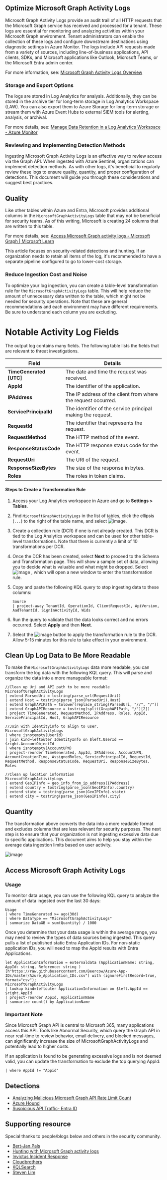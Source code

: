 
## Optimize Microsoft Graph Activity Logs

Microsoft Graph Activity Logs provide an audit trail of all HTTP requests that the Microsoft Graph service has received and processed for a tenant. These logs are essential for monitoring and analyzing activities within your Microsoft Graph environment. Tenant administrators can enable the collection of these logs and configure downstream destinations using diagnostic settings in Azure Monitor. The logs include API requests made from a variety of sources, including line-of-business applications, API clients, SDKs, and Microsoft applications like Outlook, Microsoft Teams, or the Microsoft Entra admin center.

For more information, see: [Microsoft Graph Activity Logs Overview](https://learn.microsoft.com/en-us/graph/microsoft-graph-activity-logs-overview)

### Storage and Export Options

The logs are stored in Log Analytics for analysis. Additionally, they can be stored in the archive tier for long-term storage in Log Analytics Workspace (LAW). You can also export them to Azure Storage for long-term storage or stream them with Azure Event Hubs to external SIEM tools for alerting, analysis, or archival.

For more details, see: [Manage Data Retention in a Log Analytics Workspace - Azure Monitor](https://learn.microsoft.com/en-us/azure/azure-monitor/logs/data-retention-configure?tabs=portal-3%2Cportal-1%2Cportal-2)

### Reviewing and Implementing Detection Methods

Ingesting Microsoft Graph Activity Logs is an effective way to review access via the Graph API. When ingested with Azure Sentinel, organizations can implement detection methods. As with other logs, it's beneficial to regularly review these logs to ensure quality, quantity, and proper configuration of detections. This document will guide you through these considerations and suggest best practices.



## Quality

Like other tables within Azure and Entra, Microsoft provides additional columns in the `MicrosoftGraphActivityLogs` table that may not be beneficial for security teams. As of this writing, Microsoft is creating 24 columns that are written to this table.

For more details, see: [Access Microsoft Graph activity logs - Microsoft Graph | Microsoft Learn](https://learn.microsoft.com/en-us/graph/microsoft-graph-activity-logs-overview#what-data-is-available-in-the-microsoft-graph-activity-logs)

This article focuses on security-related detections and hunting. If an organization needs to retain all items of the log, it's recommended to have a separate pipeline configured to go to lower-cost storage.

### Reduce Ingestion Cost and Noise

To optimize your log ingestion, you can create a table-level transformation rule for the `MicrosoftGraphActivityLogs` table. This will help reduce the amount of unnecessary data written to the table, which might not be needed for security operations. Note that these are general recommendations and each environment may have different requirements. Be sure to understand each column you are excluding.

# Notable Activity Log Fields

The output log contains many fields. The following table lists the fields that are relevant to threat investigations.

| Field                | Details                                                       |
|----------------------|---------------------------------------------------------------|
| **TimeGenerated [UTC]** | The date and time the request was received.                 |
| **AppId**            | The identifier of the application.                            |
| **IPAddress**        | The IP address of the client from where the request occurred. |
| **ServicePrincipalId** | The identifier of the service principal making the request.  |
| **RequestId**        | The identifier that represents the request.                   |
| **RequestMethod**    | The HTTP method of the event.                                 |
| **ResponseStatusCode** | The HTTP response status code for the event.                 |
| **RequestUri**       | The URI of the request.                                      |
| **ResponseSizeBytes** | The size of the response in bytes.                           |
| **Roles**            | The roles in token claims.                                   |


#### Steps to Create a Transformation Rule

1. Access your Log Analytics workspace in Azure and go to **Settings > Tables**.
2. Find `MicrosoftGraphActivityLogs` in the list of tables, click the ellipsis (`...`) to the right of the table name, and select ![image](https://github.com/user-attachments/assets/8f6b2861-3b13-4eab-91c6-eb1a4fc16b71).
3. Create a collection rule (DCR) if one is not already created. This DCR is tied to the Log Analytics workspace and can be used for other table-level transformations. Note that there is currently a limit of 10 transformations per DCR.
4. Once the DCR has been created, select **Next** to proceed to the Schema and Transformation page. This will show a sample set of data, allowing you to decide what is valuable and what might be dropped. Select ![image](https://github.com/user-attachments/assets/5ea11518-8b66-4cf4-a6e0-695853eacf98)
, which will open a new window to enter the transformation rule.
5. Copy and paste the following KQL query to stop ingesting data to these columns:

    ```kql
    Source
    | project-away TenantId, OperationId, ClientRequestId, ApiVersion, AadTenantId, SignInActivityId, Wids
    ```

6. Run the query to validate that the data looks correct and no errors occurred. Select **Apply** and then **Next**.
7. Select the ![image](https://github.com/user-attachments/assets/e8c86f9f-e06a-4bcd-80fb-4cea1f3e17ad) button to apply the transformation rule to the DCR. Allow 5-15 minutes for this rule to take effect in your environment.


## Clean Up Log Data to Be More Readable

To make the `MicrosoftGraphActivityLogs` data more readable, you can transform the log data with the following KQL query. This will parse and organize the data into a more manageable format:

```kql
//Clean up Uri and API path to be more readable 
MicrosoftGraphActivityLogs
| extend ParsedUri = tostring(parse_url(RequestUri))
| extend Host = tostring(parse_json(ParsedUri).Host)
| extend GraphAPIPath = tolower(replace_string(ParsedUri, "//", "/"))
| extend GraphAPIResource = tostring(split(GraphAPIPath, "/")[2])
| project TimeGenerated, RequestMethod, IPAddress, Roles, AppId, ServicePrincipalId, Host, GraphAPIResource
```

```kql
//Join with Identityinfo to align to user.
MicrosoftGraphActivityLogs
| where isnotempty(UserId)
| join kind=leftouter IdentityInfo on $left.UserId == $right.AccountObjectId
| where isnotempty(AccountUPN)
| project-reorder TimeGenerated, AppId, IPAddress, AccountUPN, AccountCreationTime, AssignedRoles, ServicePrincipalId, RequestId, RequestMethod, ResponseStatusCode, RequestUri, ResponseSizeBytes, Roles
```
```kql
//Clean up location information
MicrosoftGraphActivityLogs
| extend GeoIPInfo = geo_info_from_ip_address(IPAddress)
| extend country = tostring(parse_json(GeoIPInfo).country)
| extend state = tostring(parse_json(GeoIPInfo).state)
| extend city = tostring(parse_json(GeoIPInfo).city)
```

## Quantity
The transformation above converts the data into a more readable format and excludes columns that are less relevant for security purposes. The next step is to ensure that your organization is not ingesting excessive data due to specific applications. This document aims to help you stay within the average data ingestion limits based on user activity.

![image](https://github.com/user-attachments/assets/3fad6f01-7799-4cc6-89c5-7a8e7d9e4056)

## Access Microsoft Graph Activity Logs

### Usage

To monitor data usage, you can use the following KQL query to analyze the amount of data ingested over the last 30 days:

```kql
Usage
| where TimeGenerated >= ago(30d)
| where DataType == "MicrosoftGraphActivityLogs"
| summarize DataGB = sum(Quantity) / 1000
```


Once you determine that your data usage is within the average range, you may need to review the types of data sources being ingested. This query pulls a list of published static Entra Application IDs. For non-static application IDs, you will need to map the AppId results with Entra Applications.
```kql
let ApplicationInformation = externaldata (ApplicationName: string, AppId: string, Reference: string ) [h"https://raw.githubusercontent.com/Beercow/Azure-App-IDs/master/Azure_Application_IDs.csv"] with (ignoreFirstRecord=true, format="csv");
MicrosoftGraphActivityLogs
| lookup kind=leftouter ApplicationInformation on $left.AppId == $right.AppId
| project-reorder AppId, ApplicationName
| summarize count() by ApplicationName
```

### Important Note

Since Microsoft Graph API is central to Microsoft 365, many applications access this API. Tools like Abnormal Security, which query the Graph API in near real-time to review behavior, email delivery, and blocked messages, can significantly increase the size of MicrosoftGraphActivityLogs and potentially lead to higher costs.

If an application is found to be generating excessive logs and is not deemed valid, you can update the transformation to exclude the top querying AppId:
```kql
| where AppId != "Appid"
```
## Detections
* [Analyzing Malicious Microsoft Graph API Rate Limit Count](https://github.com/SlimKQL/Hunting-Queries-Detection-Rules/blob/main/Sentinel/Analyzing%20Malicious%20Microsoft%20Graph%20API%20Rate%20Limit%20Count.kql)
* [Azure Hound](https://github.com/Bert-JanP/Hunting-Queries-Detection-Rules/blob/main/Graph%20API/AzureHound.md)
* [Suspicious API Traffic- Entra ID](https://github.com/SlimKQL/Hunting-Queries-Detection-Rules/blob/main/Sentinel/NEW%20Microsoft%20Graph%20API%20Identity%20Protection%20KQL%20Detection.kql)


## Supporting resource
Special thanks to people/blogs below and others in the security community.

* [Bert-Jan Pals](https://kqlquery.com/posts/graphactivitylogs/)
* [Hunting with Microsoft Graph activity logs](https://techcommunity.microsoft.com/t5/microsoft-security-experts-blog/hunting-with-microsoft-graph-activity-logs/ba-p/4234632)
* [Invictus Incident Response](https://www.invictus-ir.com/nieuws/everything-you-need-to-know-about-the-microsoftgraphactivitylogs)
* [Cloudbrothers](https://www.cloudbrothers.info/detect-threats-microsoft-graph-logs-part-1/)
* [KQLSearch](https://www.kqlsearch.com/)
* [Steven Lim](https://www.linkedin.com/in/0x534c/)
